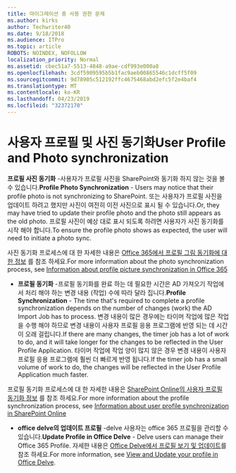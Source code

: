```yaml
---
title: 마이그레이션 중 사용 권한 문제
ms.author: kirks
author: Techwriter40
ms.date: 9/18/2018
ms.audience: ITPro
ms.topic: article
ROBOTS: NOINDEX, NOFOLLOW
localization_priority: Normal
ms.assetid: cbec51a7-5513-4848-a9ae-cdf993e000a8
ms.openlocfilehash: 3cdf5909595b5b1fac9aeb00865546c1dcff5f09
ms.sourcegitcommit: 9d78905c512192ffc4675468abd2efc5f2e4baf4
ms.translationtype: MT
ms.contentlocale: ko-KR
ms.lasthandoff: 04/23/2019
ms.locfileid: "32372170"
---
```

# <a name="user-profile-and-photo-synchronization"></a><span data-ttu-id="d0280-102">사용자 프로필 및 사진 동기화</span><span class="sxs-lookup"><span data-stu-id="d0280-102">User Profile and Photo synchronization</span></span>

 <span data-ttu-id="d0280-103">**프로필 사진 동기화** -사용자가 프로필 사진을 SharePoint와 동기화 하지 않는 것을 볼 수 있습니다.</span><span class="sxs-lookup"><span data-stu-id="d0280-103">**Profile Photo Synchronization** - Users may notice that their profile photo is not synchronizing to SharePoint.</span></span> <span data-ttu-id="d0280-104">또는 사용자가 프로필 사진을 업데이트 하려고 했지만 사진이 여전히 이전 사진으로 표시 될 수 있습니다.</span><span class="sxs-lookup"><span data-stu-id="d0280-104">Or, they may have tried to update their profile photo and the photo still appears as the old photo.</span></span> <span data-ttu-id="d0280-105">프로필 사진이 예상 대로 표시 되도록 하려면 사용자가 사진 동기화를 시작 해야 합니다.</span><span class="sxs-lookup"><span data-stu-id="d0280-105">To ensure the profile photo shows as expected, the user will need to initiate a photo sync.</span></span> 
  
<span data-ttu-id="d0280-106">사진 동기화 프로세스에 대 한 자세한 내용은 [Office 365에서 프로필 그림 동기화에 대 한 정보](https://go.microsoft.com/fwlink/?linkid=2022634) 를 참조 하세요.</span><span class="sxs-lookup"><span data-stu-id="d0280-106">For more information about the photo synchronization process, see [Information about profile picture synchronization in Office 365](https://go.microsoft.com/fwlink/?linkid=2022634)</span></span>
  
- <span data-ttu-id="d0280-107">**프로필 동기화** -프로필 동기화를 완료 하는 데 필요한 시간은 AD 가져오기 작업에서 처리 해야 하는 변경 내용 (작업) 수에 따라 달라 집니다.</span><span class="sxs-lookup"><span data-stu-id="d0280-107">**Profile Synchronization** - The time that's required to complete a profile synchronization depends on the number of changes (work) the AD Import Job has to process.</span></span> <span data-ttu-id="d0280-108">변경 내용이 많은 경우에는 타이머 작업에 많은 작업을 수행 해야 하므로 변경 내용이 사용자 프로필 응용 프로그램에 반영 되는 데 시간이 오래 걸립니다.</span><span class="sxs-lookup"><span data-stu-id="d0280-108">If there are many changes, the timer job has a lot of work to do, and it will take longer for the changes to be reflected in the User Profile Application.</span></span> <span data-ttu-id="d0280-109">타이머 작업에 작업 양이 많지 않은 경우 변경 내용이 사용자 프로필 응용 프로그램에 훨씬 더 빠르게 반영 됩니다.</span><span class="sxs-lookup"><span data-stu-id="d0280-109">If the timer job has a small volume of work to do, the changes will be reflected in the User Profile Application much faster.</span></span> 
  
<span data-ttu-id="d0280-110">프로필 동기화 프로세스에 대 한 자세한 내용은 [SharePoint Online의 사용자 프로필 동기화 정보](https://go.microsoft.com/fwlink/?linkid=2022639) 를 참조 하세요.</span><span class="sxs-lookup"><span data-stu-id="d0280-110">For more information about the profile synchronization process, see [Information about user profile synchronization in SharePoint Online](https://go.microsoft.com/fwlink/?linkid=2022639)</span></span>
    
- <span data-ttu-id="d0280-111">**office delve의 업데이트 프로필** -delve 사용자는 office 365 프로필을 관리할 수 있습니다.</span><span class="sxs-lookup"><span data-stu-id="d0280-111">**Update Profile in Office Delve** - Delve users can manage their Office 365 Profile.</span></span> <span data-ttu-id="d0280-112">자세한 내용은 [Office Delve에서 프로필 보기 및 업데이트](https://support.office.com/article/View-and-update-your-profile-in-Office-Delve-4e84343b-eedf-45a1-aeb9-8627ccca14ba)를 참조 하세요.</span><span class="sxs-lookup"><span data-stu-id="d0280-112">For more information, see [View and Update your profile in Office Delve](https://support.office.com/article/View-and-update-your-profile-in-Office-Delve-4e84343b-eedf-45a1-aeb9-8627ccca14ba).</span></span>
    


